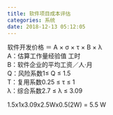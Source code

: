 ```yaml
---
title: 软件项目成本评估
categories: 系统
date: 2018-12-13 05:12:05
---
```




软件开发价格 ＝ A × σ × τ × B × λ  
A：估算工作量经验值  工时  
B：软件企业的平均工资／人·月  
Q：风险系数1≤ Q ≤ 1.5  
T：复用系数0.25 ≤ τ ≤ 1  
λ：综合系数2.7 ≤ λ ≤ 3.09  

1.5x1x3.09x2.5Wx0.5(2W) = 5.5 W